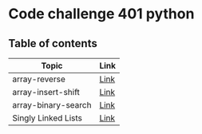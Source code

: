 # Code challenge 401 python

## Table of contents


| Topic         | Link                                                                                                         |
| ------------- | ------------------------------------------------------------------------------------------------------------ |
| array-reverse | [Link](https://github.com/QamarAlkhatib/data-structures-and-algorithms-401/blob/main/code401/array-reverse/README.md) |
| array-insert-shift | [Link](https://github.com/QamarAlkhatib/data-structures-and-algorithms-401/blob/main/code401/array-insert-shift/README.md) |
| array-binary-search| [Link](https://github.com/QamarAlkhatib/data-structures-and-algorithms-401/blob/main/code401/array-binary-search/README.md) |
| Singly Linked Lists| [Link](https://github.com/QamarAlkhatib/data-structures-and-algorithms-401/blob/main/code401/Singly-Linked-Lists/README.md/README.md)

